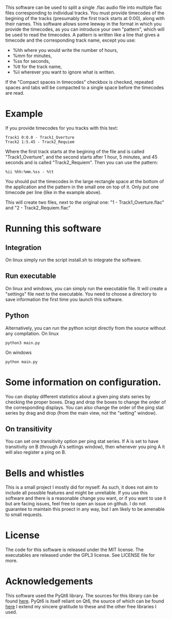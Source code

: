 This software can be used to split a single .flac audio file into multiple flac files corresponding to individual tracks. 
You must provide timecodes of the begining of the tracks (presumably the first track starts at 0:00), along with their names.
This software allows some leeway in the format in which you provide the timecodes, as you can introduce your own "pattern", which will be used to read the timecodes.
A pattern is written like a line that gives a timecode and the corresponding track name, except you use: 
- %hh where you would write the number of hours, 
- %mm for minutes, 
- %ss for seconds, 
- %tt for the track name, 
- %ii wherever you want to ignore what is written.

If the "Compact spaces in timecodes" checkbox is checked, repeated spaces and tabs will be compacted to a single space before the timecodes are read.

# Example
If you provide timecodes for you tracks with this text:
```
Track1 0:0.0 - Track1_Overture
Track2 1:5.45 - Track2_Requiem
```

Where the first track starts at the begining of the file and is called "Track1_Overture", and the second starts after 1 hour, 5 minutes, and 45 seconds and is called "Track2_Requiem".
Then you can use the pattern:
```
%ii %hh:%mm.%ss - %tt
```
You should put the timecodes in the large rectangle space at the bottom of the application and the pattern in the small one on top of it.
Only put one timecode per line (like in the example above).

This will create two files, next to the original one: "1 - Track1_Overture.flac" and "2 - Track2_Requiem.flac"

# Running this software
## Integration
On linux simply run the script install.sh to integrate the software. 

## Run executable
On linux and windows, you can simply run the executable file. It will create a "settings" file next to the executable. You need to choose a directory to save information the first time you launch this software.

## Python
Alternatively, you can run the python scirpt directly from the source without any compilation. 
On linux 
```
python3 main.py
```

On windows
```
python main.py
```

# Some information on configuration.
You can display different statistics about a given ping stats series by checking the proper boxes. Drag and drop the boxes to change the order of the corresponding displays.
You can also change the order of the ping stat series by drag and drop (from the main view, not the "setting" window).

## On transitivity
You can set one transitivity option per ping stat series. If A is set to have transitivity on B (through A's settings window), then whenever you ping A it will also register a ping on B.

# Bells and whistles
This is a small project I mostly did for myself. As such, it does not aim to include all possible features and might be unreliable.
If you use this software and there is a reasonable change you want, or if you want to use it but are facing issues, feel free to open an issue on github. I do not guarantee to maintain this proect in any way, but I am likely to be amenable to small requests.

# License
The code for this software is released under the MIT license. The executables are released under the GPL3 license. See LICENSE file for more.

# Acknowledgements
This software used the PyQt6 library.
The sources for this library can be found [here](https://pypi.org/project/PyQt6/#files).
PyQt6 is itself reliant on Qt6, the source of which can be found [here](https://wiki.qt.io/Building_Qt_6_from_Git#Getting_the_source_code)
I extend my sincere gratitude to these and the other free libraries I used.